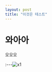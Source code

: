 ```yaml
---
layout: post
title: "이것은 테스트"
---
```


# 와아아

오오오

:---![x1](https://user-images.githubusercontent.com/48349693/108512479-a2017500-7304-11eb-8c65-2b85853042cf.PNG)
